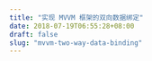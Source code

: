 ```yaml
---
title: "实现 MVVM 框架的双向数据绑定"
date: 2018-07-19T06:55:28+08:00
draft: false
slug: "mvvm-two-way-data-binding"
---
```

